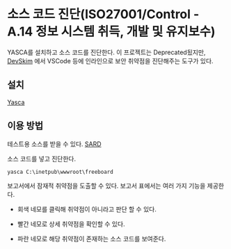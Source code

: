 # 소스 코드 진단(ISO27001/Control - A.14 정보 시스템 취득, 개발 및 유지보수)

YASCA를 설치하고 소스 코드를 진단한다.
이 프로젝트는 Deprecated됬지만, [DevSkim](https://github.com/Microsoft/DevSkim) 에서 VSCode 등에 인라인으로 보안 취약점을 진단해주는 도구가 있다.

## 설치

[Yasca](http://scovetta.github.io/yasca/)

## 이용 방법

테스트용 소스를 받을 수 있다.
[SARD](https://samate.nist.gov/SARD/view.php)

소스 코드를 넣고 진단한다.

`yasca C:\inetpub\wwwroot\freeboard`

보고서에서 잠재적 취약점을 도출할 수 있다.
보고서 표에서는 여러 가지 기능을 제공한다.

* 회색 네모를 클릭해 취약점이 아니라고 판단 할 수 있다.

* 빨간 네모로 상세 취약점을 확인할 수 있다.

* 파란 네모로 해당 취약점이 존재하는 소스 코드를 보여준다.